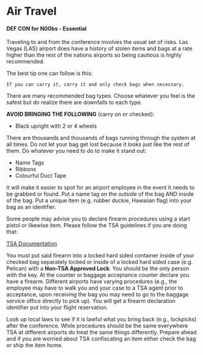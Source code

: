 # Air Travel
#### DEF CON for N00bs - Essential

Traveling to and from the conference involves the usual set of risks. Las Vegas (LAS) airport does have a history of
stolen items and bags at a rate higher than the rest of the nations airports so being cautious is highly recommended.

The best tip one can follow is this:
```
If you can carry it, carry it and only check bags when necessary.
```
There are many recommended bag types. Choose whatever you feel is the safest but do realize there are downfalls to each
type. 

**AVOID BRINGING THE FOLLOWING** (carry on or checked):
- Black upright with 2 or 4 wheels

There are thousands and thousands of bags running through the system at all times. Do not let your bag get lost because it
looks just like the rest of them. Do whatever you need to do to make it stand out:
- Name Tags
- Ribbons
- Colourful Duct Tape

It will make it easier to spot for an airport employee in the event it needs to be grabbed or found. Put a name tag on the 
outside of the bag AND inside of the bag. Put a unique item (e.g. rubber duckie, Hawaiian flag) into your bag as an identifier.

Some people may advise you to declare firearm procedures using a start pistol or likewise item. Please follow the TSA guidelines 
if you are doing that:

[TSA Documentation](https://www.tsa.gov/travel/transporting-firearms-and-ammunition)

You must put said firearm into a locked hard sided container inside of your checked bag separately locked or inside of a 
locked hard sided case (e.g. Pelican) with a **Non-TSA Approved Lock**. You should be the only person with the key. At the 
counter or baggage acceptance counter declare you have a firearm. Different airports have varying procedures (e.g., the 
employee may have to walk you and your case to a TSA agent prior to acceptance, upon receiving the bag you may need to 
go to the baggage service office directly to pick up). You will get a firearm declaration identifier put into your flight 
reservation.

Look up local laws to see if it is lawful what you bring back (e.g., lockpicks) after the conference. While procedures should
be the same everywhere TSA at different airports do treat the same things differently. Prepare ahead and if you are worried
about TSA confiscating an item either check the bag or ship the item home.
